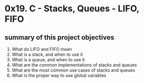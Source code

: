 # 0x19. C - Stacks, Queues - LIFO, FIFO

## summary of this project objectives
1. What do LIFO and FIFO mean
2. What is a stack, and when to use it
3. What is a queue, and when to use it
4. What are the common implementations of stacks and queues
5. What are the most common use cases of stacks and queues
6. What is the proper way to use global variables
